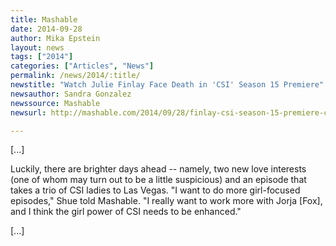 ```yaml
---
title: Mashable
date: 2014-09-28
author: Mika Epstein
layout: news
tags: ["2014"]
categories: ["Articles", "News"]
permalink: /news/2014/:title/
newstitle: "Watch Julie Finlay Face Death in 'CSI' Season 15 Premiere"
newsauthor: Sandra Gonzalez  
newssource: Mashable  
newsurl: http://mashable.com/2014/09/28/finlay-csi-season-15-premiere-clip  

---
```


[...]

Luckily, there are brighter days ahead -- namely, two new love interests (one of whom may turn out to be a little suspicious) and an episode that takes a trio of CSI ladies to Las Vegas. "I want to do more girl-focused episodes," Shue told Mashable. "I really want to work more with Jorja [Fox], and I think the girl power of CSI needs to be enhanced."

[...]

